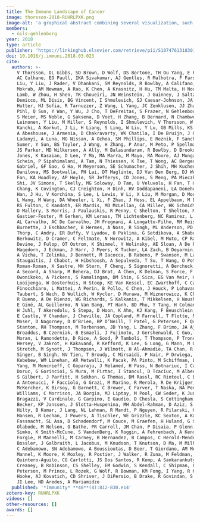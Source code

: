 ```yaml
---
title: The Immune Landscape of Cancer
image: thorsson-2018-RUHRLPXK.png
image-alt: 'a graphical abstract combining several visualization, such as a heatmap or a linechart'
members:
  - nils-gehlenborg
year: 2018
type: article
publisher: 'https://linkinghub.elsevier.com/retrieve/pii/S1074761318301213'
doi: 10.1016/j.immuni.2018.03.023
cite:
  authors: >-
    V Thorsson, DL Gibbs, SD Brown, D Wolf, DS Bortone, TH Ou Yang, E Porta-Pardo, GF Gao, CL Plaisier, JA Eddy, E Ziv,
    AC Culhane, EO Paull, IKA Sivakumar, AJ Gentles, R Malhotra, F Farshidfar, A Colaprico, JS Parker, LE Mose, NS Vo, J
    Liu, Y Liu, J Rader, V Dhankani, SM Reynolds, R Bowlby, A Califano, AD Cherniack, D Anastassiou, D Bedognetti, Y
    Mokrab, AM Newman, A Rao, K Chen, A Krasnitz, H Hu, TM Malta, H Noushmehr, CS Pedamallu, S Bullman, AI Ojesina, A
    Lamb, W Zhou, H Shen, TK Choueiri, JN Weinstein, J Guinney, J Saltz, RA Holt, CS Rabkin, AJ Lazar, JS Serody, EG
    Demicco, ML Disis, BG Vincent, I Shmulevich, SJ Caesar-Johnson, JA Demchok, I Felau, M Kasapi, ML Ferguson, CM
    Hutter, HJ Sofia, R Tarnuzzer, Z Wang, L Yang, JC Zenklusen, JJ Zhang, S Chudamani, J Liu, L Lolla, R Naresh, T
    Pihl, Q Sun, Y Wan, Y Wu, J Cho, T DeFreitas, S Frazer, N Gehlenborg, G Getz, DI Heiman, J Kim, MS Lawrence, P Lin,
    S Meier, MS Noble, G Saksena, D Voet, H Zhang, B Bernard, N Chambwe, V Dhankani, T Knijnenburg, R Kramer, K
    Leinonen, Y Liu, M Miller, S Reynolds, I Shmulevich, V Thorsson, W Zhang, R Akbani, BM Broom, AM Hegde, Z Ju, RS
    Kanchi, A Korkut, J Li, H Liang, S Ling, W Liu, Y Lu, GB Mills, KS Ng, A Rao, M Ryan, J Wang, JN Weinstein, J Zhang,
    A Abeshouse, J Armenia, D Chakravarty, WK Chatila, I De Bruijn, J Gao, BE Gross, ZJ Heins, R Kundra, K La, M
    Ladanyi, A Luna, MG Nissan, A Ochoa, SM Phillips, E Reznik, F Sanchez-Vega, C Sander, N Schultz, R Sheridan, SO
    Sumer, Y Sun, BS Taylor, J Wang, H Zhang, P Anur, M Peto, P Spellman, C Benz, JM Stuart, CK Wong, C Yau, DN Hayes,
    JS Parker, MD Wilkerson, A Ally, M Balasundaram, R Bowlby, D Brooks, R Carlsen, E Chuah, N Dhalla, R Holt, SJM
    Jones, K Kasaian, D Lee, Y Ma, MA Marra, M Mayo, RA Moore, AJ Mungall, K Mungall, AG Robertson, S Sadeghi, JE
    Schein, P Sipahimalani, A Tam, N Thiessen, K Tse, T Wong, AC Berger, R Beroukhim, AD Cherniack, C Cibulskis, SB
    Gabriel, GF Gao, G Ha, M Meyerson, SE Schumacher, J Shih, MH Kucherlapati, RS Kucherlapati, S Baylin, L Cope, L
    Danilova, MS Bootwalla, PH Lai, DT Maglinte, DJ Van Den Berg, DJ Weisenberger, JT Auman, S Balu, T Bodenheimer, C
    Fan, KA Hoadley, AP Hoyle, SR Jefferys, CD Jones, S Meng, PA Mieczkowski, LE Mose, AH Perou, CM Perou, J Roach, Y
    Shi, JV Simons, T Skelly, MG Soloway, D Tan, U Veluvolu, H Fan, T Hinoue, PW Laird, H Shen, W Zhou, M Bellair, K
    Chang, K Covington, CJ Creighton, H Dinh, HV Doddapaneni, LA Donehower, J Drummond, RA Gibbs, R Glenn, W Hale, Y
    Han, J Hu, V Korchina, S Lee, L Lewis, W Li, X Liu, M Morgan, D Morton, D Muzny, J Santibanez, M Sheth, E Shinbrot,
    L Wang, M Wang, DA Wheeler, L Xi, F Zhao, J Hess, EL Appelbaum, M Bailey, MG Cordes, L Ding, CC Fronick, LA Fulton,
    RS Fulton, C Kandoth, ER Mardis, MD McLellan, CA Miller, HK Schmidt, RK Wilson, D Crain, E Curley, J Gardner, K Lau,
    D Mallery, S Morris, J Paulauskis, R Penny, C Shelton, T Shelton, M Sherman, E Thompson, P Yena, J Bowen, JM
    Gastier-Foster, M Gerken, KM Leraas, TM Lichtenberg, NC Ramirez, L Wise, E Zmuda, N Corcoran, T Costello, C Hovens,
    AL Carvalho, AC De Carvalho, JH Fregnani, A Longatto-Filho, RM Reis, C Scapulatempo-Neto, HCS Silveira, DO Vidal, A
    Burnette, J Eschbacher, B Hermes, A Noss, R Singh, ML Anderson, PD Castro, M Ittmann, D Huntsman, B Kohl, X Le, R
    Thorp, C Andry, ER Duffy, V Lyadov, O Paklina, G Setdikova, A Shabunin, M Tavobilov, C McPherson, R Warnick, R
    Berkowitz, D Cramer, C Feltmate, N Horowitz, A Kibel, M Muto, CP Raut, A Malykh, JS Barnholtz-Sloan, W Barrett, K
    Devine, J Fulop, QT Ostrom, K Shimmel, Y Wolinsky, AE Sloan, A De Rose, F Giuliante, M Goodman, BY Karlan, CH
    Hagedorn, J Eckman, J Harr, J Myers, K Tucker, LA Zach, B Deyarmin, H Hu, L Kvecher, C Larson, RJ Mural, S Somiari,
    A Vicha, T Zelinka, J Bennett, M Iacocca, B Rabeno, P Swanson, M Latour, L Lacombe, B Têtu, A Bergeron, M McGraw, SM
    Staugaitis, J Chabot, H Hibshoosh, A Sepulveda, T Su, T Wang, O Potapova, O Voronina, L Desjardins, O Mariani, S
    Roman-Roman, X Sastre, MH Stern, F Cheng, S Signoretti, A Berchuck, D Bigner, E Lipp, J Marks, S McCall, R McLendon,
    A Secord, A Sharp, M Behera, DJ Brat, A Chen, K Delman, S Force, F Khuri, K Magliocca, S Maithel, JJ Olson, T
    Owonikoko, A Pickens, S Ramalingam, DM Shin, G Sica, EG Van Meir, H Zhang, W Eijckenboom, A Gillis, E Korpershoek, L
    Looijenga, W Oosterhuis, H Stoop, KE Van Kessel, EC Zwarthoff, C Calatozzolo, L Cuppini, S Cuzzubbo, F DiMeco, G
    Finocchiaro, L Mattei, A Perin, B Pollo, C Chen, J Houck, P Lohavanichbutr, A Hartmann, C Stoehr, R Stoehr, H
    Taubert, S Wach, B Wullich, W Kycler, D Murawa, M Wiznerowicz, K Chung, WJ Edenfield, J Martin, E Baudin, G Bubley,
    R Bueno, A De Rienzo, WG Richards, S Kalkanis, T Mikkelsen, H Noushmehr, L Scarpace, N Girard, M Aymerich, E Campo,
    E Giné, AL Guillermo, N Van Bang, PT Hanh, BD Phu, Y Tang, H Colman, K Evason, PR Dottino, JA Martignetti, H Gabra,
    H Juhl, T Akeredolu, S Stepa, D Hoon, K Ahn, KJ Kang, F Beuschlein, A Breggia, M Birrer, D Bell, M Borad, AH Bryce,
    E Castle, V Chandan, J Cheville, JA Copland, M Farnell, T Flotte, N Giama, T Ho, M Kendrick, JP Kocher, K Kopp, C
    Moser, D Nagorney, D O’Brien, BP O’Neill, T Patel, G Petersen, F Que, M Rivera, L Roberts, R Smallridge, T Smyrk, M
    Stanton, RH Thompson, M Torbenson, JD Yang, L Zhang, F Brimo, JA Ajani, AMA Gonzalez, C Behrens, J Bondaruk, R
    Broaddus, B Czerniak, B Esmaeli, J Fujimoto, J Gershenwald, C Guo, AJ Lazar, C Logothetis, F Meric-Bernstam, C
    Moran, L Ramondetta, D Rice, A Sood, P Tamboli, T Thompson, P Troncoso, A Tsao, I Wistuba, C Carter, L Haydu, P
    Hersey, V Jakrot, H Kakavand, R Kefford, K Lee, G Long, G Mann, M Quinn, R Saw, R Scolyer, K Shannon, A Spillane, O
    Stretch, M Synott, J Thompson, J Wilmott, H Al-Ahmadie, TA Chan, R Ghossein, A Gopalan, DA Levine, V Reuter, S
    Singer, B Singh, NV Tien, T Broudy, C Mirsaidi, P Nair, P Drwiega, J Miller, J Smith, H Zaren, JW Park, NP Hung, E
    Kebebew, WM Linehan, AR Metwalli, K Pacak, PA Pinto, M Schiffman, LS Schmidt, CD Vocke, N Wentzensen, R Worrell, H
    Yang, M Moncrieff, C Goparaju, J Melamed, H Pass, N Botnariuc, I Caraman, M Cernat, I Chemencedji, A Clipca, S
    Doruc, G Gorincioi, S Mura, M Pirtac, I Stancul, D Tcaciuc, M Albert, I Alexopoulou, A Arnaout, J Bartlett, J Engel,
    S Gilbert, J Parfitt, H Sekhon, G Thomas, DM Rassl, RC Rintoul, C Bifulco, R Tamakawa, W Urba, N Hayward, H Timmers,
    A Antenucci, F Facciolo, G Grazi, M Marino, R Merola, R De Krijger, AP Gimenez-Roqueplo, A Piché, S Chevalier, G
    McKercher, K Birsoy, G Barnett, C Brewer, C Farver, T Naska, NA Pennell, D Raymond, C Schilero, K Smolenski, F
    Williams, C Morrison, JA Borgia, MJ Liptay, M Pool, CW Seder, K Junker, L Omberg, M Dinkin, G Manikhas, D Alvaro, MC
    Bragazzi, V Cardinale, G Carpino, E Gaudio, D Chesla, S Cottingham, M Dubina, F Moiseenko, R Dhanasekaran, KF
    Becker, KP Janssen, J Slotta-Huspenina, MH Abdel-Rahman, D Aziz, S Bell, CM Cebulla, A Davis, R Duell, JB Elder, J
    Hilty, B Kumar, J Lang, NL Lehman, R Mandt, P Nguyen, R Pilarski, K Rai, L Schoenfield, K Senecal, P Wakely, P
    Hansen, R Lechan, J Powers, A Tischler, WE Grizzle, KC Sexton, A Kastl, J Henderson, S Porten, J Waldmann, M
    Fassnacht, SL Asa, D Schadendorf, M Couce, M Graefen, H Huland, G Sauter, T Schlomm, R Simon, P Tennstedt, O
    Olabode, M Nelson, O Bathe, PR Carroll, JM Chan, P Disaia, P Glenn, RK Kelley, CN Landen, J Phillips, M Prados, J
    Simko, K Smith-McCune, S VandenBerg, K Roggin, A Fehrenbach, A Kendler, S Sifri, R Steele, A Jimeno, F Carey, I
    Forgie, M Mannelli, M Carney, B Hernandez, B Campos, C Herold-Mende, C Jungk, A Unterberg, A Von Deimling, A
    Bossler, J Galbraith, L Jacobus, M Knudson, T Knutson, D Ma, M Milhem, R Sigmund, AK Godwin, R Madan, HG Rosenthal,
    C Adebamowo, SN Adebamowo, A Boussioutas, D Beer, T Giordano, AM Mes-Masson, F Saad, T Bocklage, L Landrum, R
    Mannel, K Moore, K Moxley, R Postier, J Walker, R Zuna, M Feldman, F Valdivieso, R Dhir, J Luketich, EMM Pinero, M
    Quintero-Aguilo, CG Carlotti, JS Dos Santos, R Kemp, A Sankarankuty, D Tirapelli, J Catto, K Agnew, E Swisher, J
    Creaney, B Robinson, CS Shelley, EM Godwin, S Kendall, C Shipman, C Bradford, T Carey, A Haddad, J Moyer, L
    Peterson, M Prince, L Rozek, G Wolf, R Bowman, KM Fong, I Yang, R Korst, WK Rathmell, JL Fantacone-Campbell, JA
    Hooke, AJ Kovatich, CD Shriver, J DiPersio, B Drake, R Govindan, S Heath, T Ley, B Van Tine, P Westervelt, MA Rubin,
    JI Lee, ND Aredes, A Mariamidze
  published: '*Immunity* **48**(4):812-830.e14'
zotero-key: RUHRLPXK
videos: []
other-resources: []
awards: []
---
```


